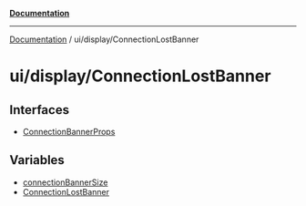 [**Documentation**](../../../index.md)

***

[Documentation](../../../index.md) / ui/display/ConnectionLostBanner

# ui/display/ConnectionLostBanner

## Interfaces

- [ConnectionBannerProps](interfaces/ConnectionBannerProps.md)

## Variables

- [connectionBannerSize](variables/connectionBannerSize.md)
- [ConnectionLostBanner](variables/ConnectionLostBanner.md)
